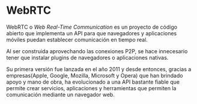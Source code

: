 # WebRTC

WebRTC o _Web Real-Time Communication_ es un proyecto de código abierto que implementa un API para que navegadores y aplicaciones móviles puedan establecer comunicación en tiempo real.

Al ser construida aprovechando las conexiones P2P, se hace innecesario tener que instalar plugins de navegadores o aplicaciones nativas.

Su primera versión fue lanzada en el año 2011 y desde entonces, gracias a empresas(Apple, Google, Mozilla, Microsoft y Opera) que han brindado apoyo y mano de obra, ha evolucionado a una API bastante fiable que permite crear servicios, aplicaciones y herramientas que permiten la comunicación mediante un navegador web.
